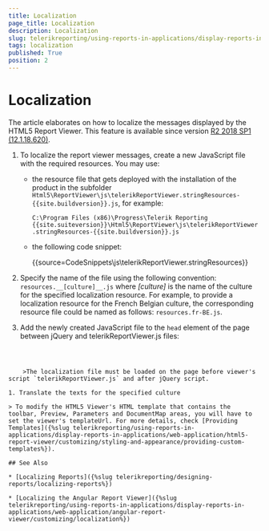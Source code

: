 ```yaml
---
title: Localization
page_title: Localization 
description: Localization
slug: telerikreporting/using-reports-in-applications/display-reports-in-applications/web-application/html5-report-viewer/customizing/localization
tags: localization
published: True
position: 2
---
```


# Localization

The article elaborates on how to localize the messages displayed by the HTML5 Report Viewer. This feature is available since version [R2 2018 SP1 (12.1.18.620)](https://www.telerik.com/support/whats-new/reporting/release-history/progress-telerik-reporting-r2-2018-sp1-12-1-18-620).

1. To localize the report viewer messages, create a new JavaScript file with the required resources. You may use:

	* the resource file that gets deployed with the installation of the product in the subfolder `Html5\ReportViewer\js\telerikReportViewer.stringResources-{{site.buildversion}}.js`, for example: 
	
		`C:\Program Files (x86)\Progress\Telerik Reporting {{site.suiteversion}}\Html5\ReportViewer\js\telerikReportViewer.stringResources-{{site.buildversion}}.js`
	
	* the following code snippet:

		{{source=CodeSnippets\js\telerikReportViewer.stringResources}}


1. Specify the name of the file using the following convention: `resources.__[culture]__.js` where *[culture]* is the name of the culture for the specified localization resource. For example, to provide a localization resource for the French Belgian culture, the corresponding resource file could be named as follows: `resources.fr-BE.js`.

1. Add the newly created JavaScript file to the `head` element of the page between jQuery and telerikReportViewer.js files: 

	````HTML
<script src="resources.fr-BE.js"></script>
````


	>The localization file must be loaded on the page before viewer's script `telerikReportViewer.js` and after jQuery script.

1. Translate the texts for the specified culture

> To modify the HTML5 Viewer's HTML template that contains the toolbar, Preview, Parameters and DocumentMap areas, you will have to set the viewer's templateUrl. For more details, check [Providing Templates]({%slug telerikreporting/using-reports-in-applications/display-reports-in-applications/web-application/html5-report-viewer/customizing/styling-and-appearance/providing-custom-templates%}).

## See Also

* [Localizing Reports]({%slug telerikreporting/designing-reports/localizing-reports%})

* [Localizing the Angular Report Viewer]({%slug telerikreporting/using-reports-in-applications/display-reports-in-applications/web-application/angular-report-viewer/customizing/localization%})
